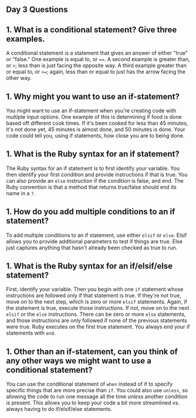 ## Day 3 Questions

## 1. What is a conditional statement? Give three examples.
A conditional statement is a statement that gives an answer of either "true" or "false." One example is equal to, or `==`. A second example is greater than, or `>`; less than is just facing the opposite way. A third example greater than or equal to, or `>=`; again, less than or equal to just has the arrow facing the other way.

## 1. Why might you want to use an if-statement?
You might want to use an if-statement when you're creating code with multiple input options. One example of this is determining if food is done based off different cook times. If it's been cooked for less than 45 minutes, it's not done yet, 45 minutes is almost done, and 50 minutes is done. Your code could tell you, using if statements, how close you are to being done.

## 1. What is the Ruby syntax for an if statement?
The Ruby syntax for an if statement is to first identify your variable. You then identify your first condition and provide instructions if that is true. You can also provide an `else` instruction if the condition is false, and end. The Ruby convention is that a method that returns true/false should end its name in a `?`.

## 1. How do you add multiple conditions to an if statement?
To add multiple conditions to an if statement, use either `elsif` or `else`. Elsif allows you to provide additional parameters to test if things are true. Else just captures anything that hasn't already been checked as true to run.

## 1. What is the Ruby syntax for an if/elsif/else statement?
First, identify your variable. Then you begin with one `if` statement whose instructions are followed only if that statement is true. If they're not true, move on to the next step, which is zero or more `elsif` statements. Again, if the statement is true, execute those instructions. If not, move on to the next `elsif` or the `else` instructions. There can be zero or more `else` statements, and those instructions are only followed if none of the previous statements were true. Ruby executes on the first true statement. You always end your if statements with `end`.

## 1. Other than an if-statement, can you think of any other ways we might want to use a conditional statement?
You can use the conditional statement of `when` instead of if to specify specific things that are more precise than `if`. You could also use `unless`, so allowing the code to run one message all the time *unless* another condition is present. This allows you to keep your code a bit more streamlined vs. always having to do if/elsif/else statements. 
